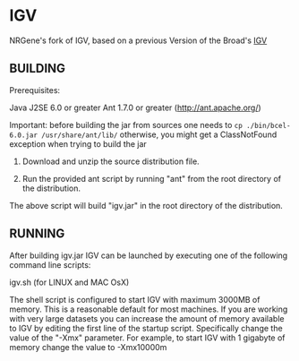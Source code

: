 # IGV
NRGene's fork of IGV, based on a previous Version of the Broad's [IGV](https://github.com/igvteam/igv)

BUILDING
--------

Prerequisites:

Java J2SE 6.0 or greater
Ant 1.7.0 or greater (http://ant.apache.org/)

Important: before building the jar from sources one needs to ```cp ./bin/bcel-6.0.jar /usr/share/ant/lib/``` otherwise, you might get a ClassNotFound exception when trying to build the jar

1.  Download and unzip the source distribution file.

2.  Run the provided ant script by running "ant" from the root directory
    of the distribution.

The above script will build "igv.jar" in the root directory of the distribution.


RUNNING
-------

After building igv.jar IGV can be launched by executing one of the following
command line scripts:

igv.sh        (for LINUX and MAC OsX)

The shell script is configured to start IGV with maximum 3000MB of
memory.  This is a reasonable default for most machines.  If you are
working with very large datasets you can increase the amount of memory
available to IGV by editing the first line of the startup script.
Specifically change the value of the "-Xmx" parameter.  For example,
to start IGV with 1 gigabyte of memory  change the value to -Xmx10000m

